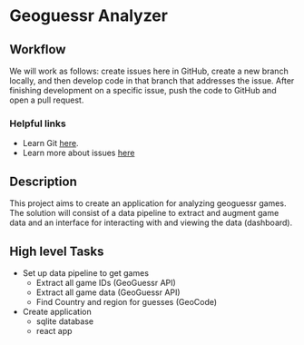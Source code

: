 # Geoguessr Analyzer

## Workflow

We will work as follows: create issues here in GitHub, create a new branch locally, and then develop code in that branch that addresses the issue. After finishing development on a specific issue, push the code to GitHub and open a pull request.

### Helpful links
 - Learn Git [here](https://www.w3schools.com/git/default.asp?remote=github).
 - Learn more about issues [here](https://docs.github.com/en/issues/tracking-your-work-with-issues/about-issues)

## Description

This project aims to create an application for analyzing geoguessr games. The solution will consist of a data pipeline to extract and augment game data and an interface for interacting with and viewing the data (dashboard). 

## High level Tasks
- Set up data pipeline to get games
   - Extract all game IDs (GeoGuessr API)
   - Extract all game data (GeoGuessr API)
   - Find Country and region for guesses (GeoCode)
- Create application
   - sqlite database
   - react app
